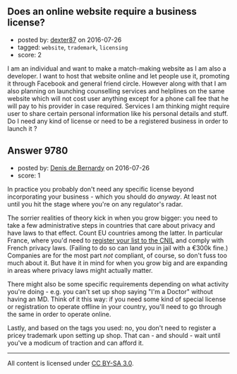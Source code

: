 ## Does an online website require a business license?

- posted by: [dexter87](https://stackexchange.com/users/3200095/dexter87) on 2016-07-26
- tagged: `website`, `trademark`, `licensing`
- score: 2

I am an individual and want to make a match-making website as I am also a developer. I want to host that website online and let people use it, promoting it through Facebook and general friend circle. However along with that I am also planning on launching counselling services and helplines on the same website which will not cost user anything except for a phone call fee that he will pay to his provider in case required. Services I am thinking might require user to share certain personal information like his personal details and stuff. Do I need any kind of license or need to be a registered business in order to launch it ? 


## Answer 9780

- posted by: [Denis de Bernardy](https://stackexchange.com/users/182468/denis-de-bernardy) on 2016-07-26
- score: 1

In practice  you probably don't need any specific license beyond incorporating your business - which you should do _anyway_. At least not until you hit the stage where you're on any regulator's radar.

The sorrier realities of theory kick in when you grow bigger: you need to take a few administrative steps in countries that care about privacy and have laws to that effect. Count EU countries among the latter. In particular France, where you'd need to [register your list to the CNIL](http://studiolabrame.com/en/blog-seo-webdesign/126-when-do-you-need-a-cnil-number-in-france.html) and comply with French privacy laws. (Failing to do so can land you in jail with a €300k fine.) Companies are for the most part _not_ compliant, of course, so don't fuss too much about it. But have it in mind for when you grow big and are expanding in areas where privacy laws might actually matter.

There might also be some specific requirements depending on what activity you're doing - e.g. you can't set up shop saying "I'm a Doctor" without having an MD. Think of it this way: if you need some kind of special license or registration to operate offline in your country, you'll need to go through the same in order to operate online.

Lastly, and based on the tags you used: no, you don't need to register a pricey trademark upon setting up shop. That can - and should - wait until you've a modicum of traction and can afford it.



---

All content is licensed under [CC BY-SA 3.0](https://creativecommons.org/licenses/by-sa/3.0/).
